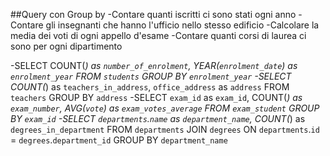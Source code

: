 ##Query con Group by
-Contare quanti iscritti ci sono stati ogni anno
-Contare gli insegnanti che hanno l'ufficio nello stesso edificio
-Calcolare la media dei voti di ogni appello d'esame
-Contare quanti corsi di laurea ci sono per ogni dipartimento





-SELECT COUNT(*) as `number_of_enrolment`, YEAR(`enrolment_date`) as `enrolment_year` FROM `students` GROUP BY `enrolment_year`
-SELECT COUNT(*) as `teachers_in_address`, `office_address` as `address` FROM `teachers` GROUP BY `address`
-SELECT `exam_id` as `exam_id`, COUNT(*) as `exam_number`, AVG(`vote`) as `exam_votes_average` FROM `exam_student` GROUP BY `exam_id`
-SELECT `departments`.`name` as `department_name`, COUNT(*) as `degrees_in_department` FROM `departments` JOIN `degrees` ON `departments`.`id` = `degrees`.`department_id` GROUP BY `department_name`

